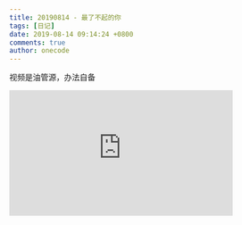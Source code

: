 ```yaml
---
title: 20190814 - 最了不起的你
tags: [日记]
date: 2019-08-14 09:14:24 +0800
comments: true
author: onecode
---
```

视频是油管源，办法自备  

<div>
<iframe width="400" height="225" src="https://www.youtube.com/embed/KYnH3mO-4EI" frameborder="0" allow="accelerometer; autoplay; encrypted-media; gyroscope; picture-in-picture" allowfullscreen></iframe>
</div>